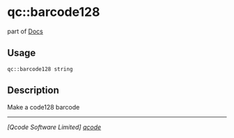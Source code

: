 qc::barcode128
==============

part of [Docs](../index.md)

Usage
-----
`qc::barcode128 string`

Description
-----------
Make a code128 barcode

----------------------------------
*[Qcode Software Limited] [qcode]*

[qcode]: http://www.qcode.co.uk "Qcode Software"